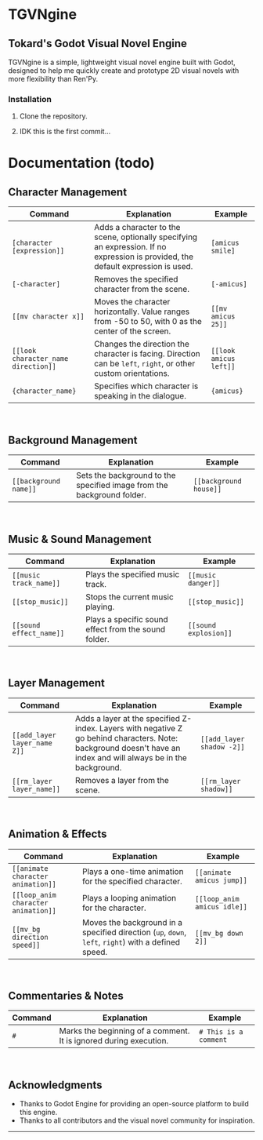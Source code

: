 # TGVNgine
## Tokard's Godot Visual Novel Engine

TGVNgine is a simple, lightweight visual novel engine built with Godot, designed to help me quickly create and prototype 2D visual novels with more flexibility than Ren'Py.


### Installation

1. Clone the repository.

2. IDK this is the first commit...

# Documentation (todo)

## Character Management

| Command                        | Explanation                                                                 | Example                      |
|--------------------------------|-----------------------------------------------------------------------------|------------------------------|
| `[character [expression]]`     | Adds a character to the scene, optionally specifying an expression. If no expression is provided, the default expression is used. | `[amicus smile]`             |
| `[-character]`                 | Removes the specified character from the scene.                            | `[-amicus]`                  |
| `[[mv character x]]`           | Moves the character horizontally. Value ranges from -50 to 50, with 0 as the center of the screen. | `[[mv amicus 25]]`           |
| `[[look character_name direction]]` | Changes the direction the character is facing. Direction can be `left`, `right`, or other custom orientations. | `[[look amicus left]]`       |
| `{character_name}`             | Specifies which character is speaking in the dialogue.                     | `{amicus}`                   |

<br>

## Background Management

| Command                        | Explanation                                                                 | Example                      |
|--------------------------------|-----------------------------------------------------------------------------|------------------------------|
| `[[background name]]`           | Sets the background to the specified image from the background folder.      | `[[background house]]`       |
 
<br>

## Music & Sound Management

| Command                        | Explanation                                                                 | Example                      |
|--------------------------------|-----------------------------------------------------------------------------|------------------------------|
| `[[music track_name]]`          | Plays the specified music track.                                             | `[[music danger]]`           |
| `[[stop_music]]`                | Stops the current music playing.                                             | `[[stop_music]]`             |
| `[[sound effect_name]]`         | Plays a specific sound effect from the sound folder.                         | `[[sound explosion]]`        |

<br>

## Layer Management  

| Command                        | Explanation                                                                 | Example                      |
|--------------------------------|-----------------------------------------------------------------------------|------------------------------|
| `[[add_layer layer_name Z]]`    | Adds a layer at the specified Z-index. Layers with negative Z go behind characters. Note: background doesn't have an index and will always be in the background. | `[[add_layer shadow -2]]`    |
| `[[rm_layer layer_name]]`       | Removes a layer from the scene.                                              | `[[rm_layer shadow]]`        |

<br>

## Animation & Effects

| Command                              | Explanation                                                                 | Example                             |
|--------------------------------------|-----------------------------------------------------------------------------|-------------------------------------|
| `[[animate character animation]]`    | Plays a one-time animation for the specified character.                     | `[[animate amicus jump]]`           |
| `[[loop_anim character animation]]`  | Plays a looping animation for the character.                               | `[[loop_anim amicus idle]]`         |
| `[[mv_bg direction speed]]`          | Moves the background in a specified direction (`up`, `down`, `left`, `right`) with a defined speed. | `[[mv_bg down 2]]`                 |

<br>

## Commentaries & Notes

| Command                        | Explanation                                                                 | Example                      |
|--------------------------------|-----------------------------------------------------------------------------|------------------------------|
| `#`                            | Marks the beginning of a comment. It is ignored during execution.           | `# This is a comment`        |

<br>

## Acknowledgments

- Thanks to Godot Engine for providing an open-source platform to build this engine.
- Thanks to all contributors and the visual novel community for inspiration.
****
